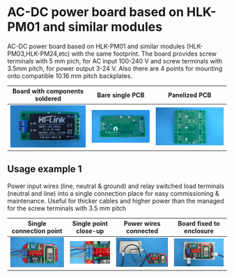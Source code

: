
# AC-DC power board based on HLK-PM01 and similar modules


AC-DC power board based on HLK-PM01 and similar modules (HLK-PM03,HLK-PM24,etc) with the same footprint. The board provides screw terminals with 5 mm pich, for AC input 100-240 V and screw terminals with 3.5mm pitch, for power output 3-24 V. Also there are 4 points for mounting onto compatible 10.16 mm pitch backplates.


Board with components soldered                                             |Bare single PCB|Panelized PCB|
---------------------------------------------------------------------------|---------------|-------------|
![](/d-electronics/d00/assets/img/solderedterminals.jpg)|![](/d-electronics/d00/assets/img/barepcb.jpg)|![](/d-electronics/d00/assets/img/panel.jpg)


## Usage example 1

Power input wires (line, neutral & ground) and relay switched load terminals (neutral and line) into a single connection place for easy commissioning & maintenance. Useful for thicker cables and higher power than the managed for the screw terminals with 3.5 mm pitch 

Single connection point|Single point close-up|Power wires connected|Board fixed to enclosure|
-----------------------|---------------------|---------------------|------------------------|
![](/b-screw-terminal-wire-connectors/b05/assets/img/singlepoint.jpg)|![](/b-screw-terminal-wire-connectors/b05/assets/img/singlepointcloseup.jpg)|![](/b-screw-terminal-wire-connectors/b05/assets/img/wiresconnection.jpg)|![](/b-screw-terminal-wire-connectors/b05/assets/img/boardfixed.jpg)|

